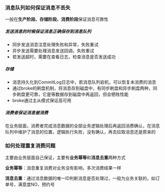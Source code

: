 ### 消息队列如何保证消息不丢失
一般在**生产阶段、存储阶段、消费阶段**保证消息可靠性

##### **发送消息的时候保证消息正确保存到消息队列**

- 同步发送消息注意处理失败和异常，失败重试
- 异步发送需要处理消息发送回调，失败重试
- 若发送超时，需要在查看日志，检查消息是否发送成功

##### 存储

- 消息持久化到CommitLog日志中，若消息队列宕机，可以恢复未消费的消息
- 通过broke的刷盘机制，将消息存到磁盘中，有同步刷盘和异步刷盘两种，同步刷盘更可靠，它是等数据存到磁盘中再返回，但会牺牲性能
- broke通过主从模式保证高可用

##### 消费者保证消息被消费

在业务层面，消费者完成消息数据的全部业务逻辑处理后再返回消费确认，在消息队列中维护了消息的位置，逻辑执行失败，没有确认，再去拉取消息还是原来的

### 如何处理重复消费问题

主要由业务层面自己保证，主要有**业务幂等**和**消息去重**两种方式

**业务幂等**：消息重复消费对业务没有影响，多次消费结果一样

**消息去重**：通过消息数据的唯一ID判断消息是否处理过，一般为业务关联的，如订单号，满意度NO，预约号
